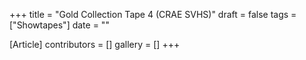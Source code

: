 +++
title = "Gold Collection Tape 4 (CRAE SVHS)"
draft = false
tags = ["Showtapes"]
date = ""

[Article]
contributors = []
gallery = []
+++